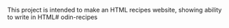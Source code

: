 This project is intended to make an HTML recipes website, showing ability to write in HTML# odin-recipes
